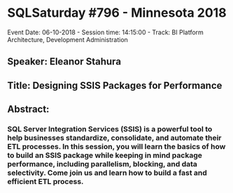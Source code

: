 # SQLSaturday #796 - Minnesota 2018
Event Date: 06-10-2018 - Session time: 14:15:00 - Track: BI Platform Architecture, Development  Administration
## Speaker: Eleanor Stahura
## Title: Designing SSIS Packages for Performance
## Abstract:
### SQL Server Integration Services (SSIS) is a powerful tool to help businesses standardize, consolidate, and automate their ETL processes. In this session, you will learn the basics of how to build an SSIS package while keeping in mind package performance, including parallelism, blocking, and data selectivity. Come join us and learn how to build a fast and efficient ETL process.
